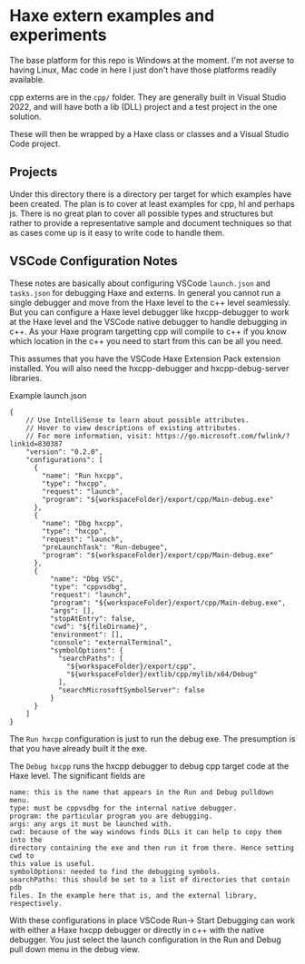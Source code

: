 # Haxe extern examples and experiments

The base platform for this repo is Windows at the moment. I'm not averse to
having Linux, Mac code in here I just don't have those platforms readily 
available.

cpp externs are in the `cpp/` folder. They are generally built in Visual
Studio 2022, and will have both a lib (DLL) project and a test project in the
one solution.

These will then be wrapped by a Haxe class or classes and a Visual Studio Code
project.

## Projects

Under this directory there is a directory per target for which examples have
been created. The plan is to cover at least examples for cpp, hl and perhaps js.
There is no great plan to cover all possible types and structures but rather
to provide a representative sample and document techniques so that as cases
come up is it easy to write code to handle them.

## VSCode Configuration Notes

These notes are basically about configuring VSCode `launch.json` and
`tasks.json` for debugging Haxe and externs. In general you cannot run a
single debugger and move from the Haxe level to the c++ level seamlessly. But
you can configure a Haxe level debugger like hxcpp-debugger to work at the
Haxe level and the VSCode native debugger to handle debugging in c++. As your
Haxe program targetting cpp will compile to c++ if you know which location
in the c++ you need to start from this can be all you need.

This assumes that you have the VSCode Haxe Extension Pack extension installed.
You will also need the hxcpp-debugger and hxcpp-debug-server libraries.

Example launch.json
```
{
    // Use IntelliSense to learn about possible attributes.
    // Hover to view descriptions of existing attributes.
    // For more information, visit: https://go.microsoft.com/fwlink/?linkid=830387
    "version": "0.2.0",
    "configurations": [
      {
        "name": "Run hxcpp",
        "type": "hxcpp",
        "request": "launch",
        "program": "${workspaceFolder}/export/cpp/Main-debug.exe"
      },
      {
        "name": "Dbg hxcpp",
        "type": "hxcpp",
        "request": "launch",
        "preLaunchTask": "Run-debugee",
        "program": "${workspaceFolder}/export/cpp/Main-debug.exe"
      },
      {
          "name": "Dbg VSC",
          "type": "cppvsdbg",
          "request": "launch",
          "program": "${workspaceFolder}/export/cpp/Main-debug.exe",
          "args": [],
          "stopAtEntry": false,
          "cwd": "${fileDirname}",
          "environment": [],
          "console": "externalTerminal",
          "symbolOptions": {
            "searchPaths": [
              "${workspaceFolder}/export/cpp",
              "${workspaceFolder}/extlib/cpp/mylib/x64/Debug"
            ],
            "searchMicrosoftSymbolServer": false
          }
      }
    ]
}
```

The `Run hxcpp` configuration is just to run the debug exe. The presumption
is that you have already built it the exe.

The `Debug hxcpp` runs the hxcpp debugger to debug cpp target code at the 
Haxe level. The significant fields are

```
name: this is the name that appears in the Run and Debug pulldown menu.
type: must be cppvsdbg for the internal native debugger.
program: the particular program you are debugging.
args: any args it must be launched with.
cwd: because of the way windows finds DLLs it can help to copy them into the 
directory containing the exe and then run it from there. Hence setting cwd to
this value is useful.
symbolOptions: needed to find the debugging symbols.
searchPaths: this should be set to a list of directories that contain pdb
files. In the example here that is, and the external library, respectively.
```

With these configurations in place VSCode Run-> Start Debugging can work with
either a Haxe hxcpp debugger or directly in c++ with the native debugger. You
just select the launch configuration in the Run and Debug pull down menu in
the debug view.
